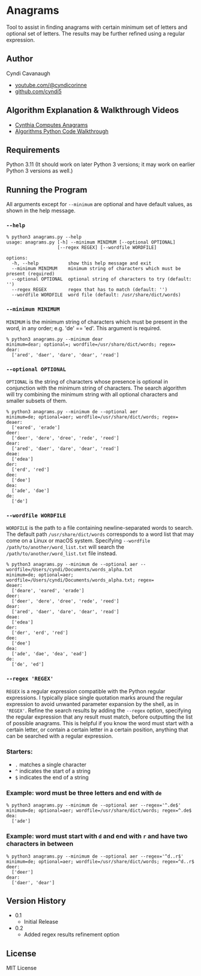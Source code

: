 # Anagrams

Tool to assist in finding anagrams with certain minimum set of letters and optional set of letters. The results may be further refined using a regular expression.

## Author

Cyndi Cavanaugh
* [youtube.com/@cyndicorinne](https://www.youtube.com/@cyndicorinne)
* [github.com/cyndi5](https://github.com/cyndi5)

## Algorithm Explanation & Walkthrough Videos

* [Cynthia Computes Anagrams](https://youtu.be/b95GXI25u28)
* [Algorithms Python Code Walkthrough](https://youtu.be/SW1VT4__KJ4)

## Requirements

Python 3.11 (It should work on later Python 3 versions; it may work on earlier Python 3 versions as well.)

## Running the Program

All arguments except for `--minimum` are optional and have default values, as shown in the help message.

### `--help`

```
% python3 anagrams.py --help
usage: anagrams.py [-h] --minimum MINIMUM [--optional OPTIONAL]
                   [--regex REGEX] [--wordfile WORDFILE]

options:
  -h, --help           show this help message and exit
  --minimum MINIMUM    minimum string of characters which must be present (required)
  --optional OPTIONAL  optional string of characters to try (default: '')
  --regex REGEX        regex that has to match (default: '')
  --wordfile WORDFILE  word file (default: /usr/share/dict/words)
```

### `--minimum MINIMUM`

`MINIMUM` is the minimum string of characters which must be present in the word, in any order; e.g. 'de' == 'ed'. This argument is required.

```
% python3 anagrams.py --minimum dear
minimum=dear; optional=; wordfile=/usr/share/dict/words; regex=
dear:
  ['ared', 'daer', 'dare', 'dear', 'read']
```

### `--optional OPTIONAL`

`OPTIONAL` is the string of characters whose presence is optional in conjunction with the minimum string of characters. The search algorithm will try combining the minimum string with all optional characters and smaller subsets of them.

```
% python3 anagrams.py --minimum de --optional aer
minimum=de; optional=aer; wordfile=/usr/share/dict/words; regex=
deaer:
  ['eared', 'erade']
deer:
  ['deer', 'dere', 'dree', 'rede', 'reed']
dear:
  ['ared', 'daer', 'dare', 'dear', 'read']
deae:
  ['edea']
der:
  ['erd', 'red']
dee:
  ['dee']
dea:
  ['ade', 'dae']
de:
  ['de']
```

### `--wordfile WORDFILE`

`WORDFILE` is the path to a file containing newline-separated words to search. The default path `/usr/share/dict/words` corresponds to a word list that may come on a Linux or macOS system. Specifying `--wordfile /path/to/another/word_list.txt` will search the `/path/to/another/word_list.txt` file instead. 

```
% python3 anagrams.py --minimum de --optional aer --wordfile=/Users/cyndi/Documents/words_alpha.txt
minimum=de; optional=aer; wordfile=/Users/cyndi/Documents/words_alpha.txt; regex=
deaer:
  ['deare', 'eared', 'erade']
deer:
  ['deer', 'dere', 'dree', 'rede', 'reed']
dear:
  ['ared', 'daer', 'dare', 'dear', 'read']
deae:
  ['edea']
der:
  ['der', 'erd', 'red']
dee:
  ['dee']
dea:
  ['ade', 'dae', 'dea', 'ead']
de:
  ['de', 'ed']
```

### `--regex 'REGEX'`

`REGEX` is a regular expression compatible with the Python regular expressions. I typically place single quotation marks around the regular expression to avoid unwanted parameter expansion by the shell, as in `'REGEX'`. Refine the search results by adding the `--regex` option, specifying the regular expression that any result must match, before outputting the list of possible anagrams. This is helpful if you know the word must start with a certain letter, or contain a certain letter in a certain position, anything that can be searched with a regular expression.

### Starters:

* `.` matches a single character
* `^` indicates the start of a string
* `$` indicates the end of a string

### Example: word must be three letters and end with `de`

```
% python3 anagrams.py --minimum de --optional aer --regex='^.de$'                                 
minimum=de; optional=aer; wordfile=/usr/share/dict/words; regex=^.de$
dea:
  ['ade']
```

### Example: word must start with `d` and end with `r` and have two characters in between

```
% python3 anagrams.py --minimum de --optional aer --regex='^d..r$'
minimum=de; optional=aer; wordfile=/usr/share/dict/words; regex=^d..r$
deer:
  ['deer']
dear:
  ['daer', 'dear']
```

## Version History

* 0.1
    * Initial Release
* 0.2
    * Added regex results refinement option

## License

MIT License
